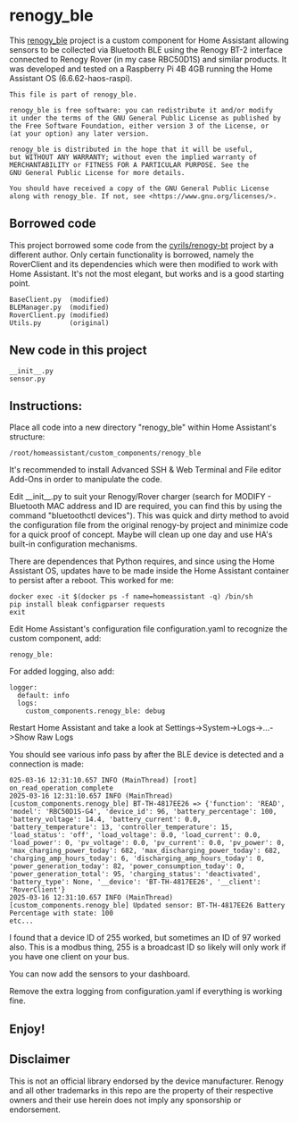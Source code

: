 # renogy_ble

This [renogy_ble](https://github.com/realrube/renogy_ble/edit/main) project is a custom component for Home Assistant allowing sensors to be collected via Bluetooth BLE using the Renogy BT-2 interface connected to Renogy Rover (in my case RBC50D1S) and similar products.  It was developed and tested on a Raspberry Pi 4B 4GB running the Home Assistant OS (6.6.62-haos-raspi).

    This file is part of renogy_ble.
  
    renogy_ble is free software: you can redistribute it and/or modify
    it under the terms of the GNU General Public License as published by
    the Free Software Foundation, either version 3 of the License, or
    (at your option) any later version.
    
    renogy_ble is distributed in the hope that it will be useful,
    but WITHOUT ANY WARRANTY; without even the implied warranty of
    MERCHANTABILITY or FITNESS FOR A PARTICULAR PURPOSE. See the
    GNU General Public License for more details.
    
    You should have received a copy of the GNU General Public License
    along with renogy_ble. If not, see <https://www.gnu.org/licenses/>.

## Borrowed code

This project borrowed some code from the [cyrils/renogy-bt](https://github.com/cyrils/renogy-bt) project by a different author.  Only certain functionality is borrowed, namely the RoverClient and its dependencies which were then modified to work with Home Assistant.  It's not the most elegant, but works and is a good starting point.

    BaseClient.py  (modified)
    BLEManager.py  (modified)
    RoverClient.py (modified)
    Utils.py       (original)

## New code in this project

    __init__.py
    sensor.py

## Instructions:

Place all code into a new directory "renogy_ble" within Home Assistant's structure:  

    /root/homeassistant/custom_components/renogy_ble
    
It's recommended to install Advanced SSH & Web Terminal and File editor Add-Ons in order to manipulate the code.

Edit \_\_init__.py to suit your Renogy/Rover charger (search for MODIFY - Bluetooth MAC address and ID are required, you can find this by using the command "bluetoothctl devices").  This was quick and dirty method to avoid the configuration file from the original renogy-by project and minimize code for a quick proof of concept.  Maybe will clean up one day and use HA's built-in configuration mechanisms.

There are dependences that Python requires, and since using the Home Assistant OS, updates have to be made inside the Home Assistant container to persist after a reboot.  This worked for me:

    docker exec -it $(docker ps -f name=homeassistant -q) /bin/sh
    pip install bleak configparser requests
    exit

Edit Home Assistant's configuration file configuration.yaml to recognize the custom component, add:

    renogy_ble:

For added logging, also add:

    logger:
      default: info
      logs:
        custom_components.renogy_ble: debug

Restart Home Assistant and take a look at Settings->System->Logs->...->Show Raw Logs

You should see various info pass by after the BLE device is detected and a connection is made:

    025-03-16 12:31:10.657 INFO (MainThread) [root] on_read_operation_complete
    2025-03-16 12:31:10.657 INFO (MainThread) [custom_components.renogy_ble] BT-TH-4817EE26 => {'function': 'READ', 'model': 'RBC50D1S-G4', 'device_id': 96, 'battery_percentage': 100, 'battery_voltage': 14.4, 'battery_current': 0.0, 'battery_temperature': 13, 'controller_temperature': 15, 'load_status': 'off', 'load_voltage': 0.0, 'load_current': 0.0, 'load_power': 0, 'pv_voltage': 0.0, 'pv_current': 0.0, 'pv_power': 0, 'max_charging_power_today': 682, 'max_discharging_power_today': 682, 'charging_amp_hours_today': 6, 'discharging_amp_hours_today': 0, 'power_generation_today': 82, 'power_consumption_today': 0, 'power_generation_total': 95, 'charging_status': 'deactivated', 'battery_type': None, '__device': 'BT-TH-4817EE26', '__client': 'RoverClient'}
    2025-03-16 12:31:10.657 INFO (MainThread) [custom_components.renogy_ble] Updated sensor: BT-TH-4817EE26 Battery Percentage with state: 100
    etc...

I found that a device ID of 255 worked, but sometimes an ID of 97 worked also.  This is a modbus thing, 255 is a broadcast ID so likely will only work if you have one client on your bus.

You can now add the sensors to your dashboard.

Remove the extra logging from configuration.yaml if everything is working fine.

## Enjoy!

## Disclaimer
This is not an official library endorsed by the device manufacturer. Renogy and all other trademarks in this repo are the property of their respective owners and their use herein does not imply any sponsorship or endorsement.
